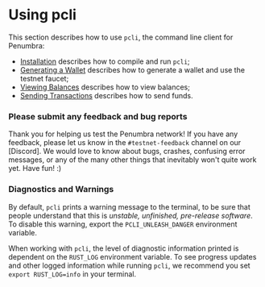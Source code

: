 # Using pcli

This section describes how to use `pcli`, the command line client for Penumbra:

- [Installation](./pcli/install.md) describes how to compile and run `pcli`;
- [Generating a Wallet](./pcli/wallet.md) describes how to generate a wallet and use the testnet faucet;
- [Viewing Balances](./pcli/balance.md) describes how to view balances;
- [Sending Transactions](./pcli/send.md) describes how to send funds.

### Please submit any feedback and bug reports

Thank you for helping us test the Penumbra network! If you have any feedback, please let us know in
the `#testnet-feedback` channel on our [Discord]. We would love to know about bugs, crashes,
confusing error messages, or any of the many other things that inevitably won't quite work yet. Have
fun! :)


### Diagnostics and Warnings

By default, `pcli` prints a warning message to the terminal, to be sure that people understand that this is *unstable, unfinished, pre-release software*.
To disable this warning, export the `PCLI_UNLEASH_DANGER` environment variable.

When working with `pcli`, the level of diagnostic information printed is
dependent on the `RUST_LOG` environment variable. To see progress updates and
other logged information while running `pcli`, we recommend you set `export
RUST_LOG=info` in your terminal.
